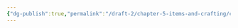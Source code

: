```yaml
---
{"dg-publish":true,"permalink":"/draft-2/chapter-5-items-and-crafting/crafting-and-materials/crafting/"}
---
```


